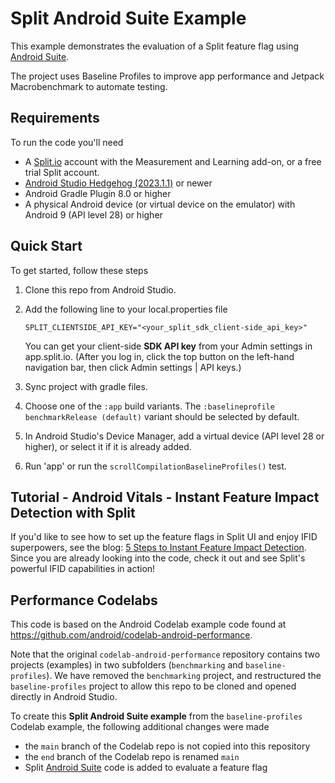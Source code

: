 # Split Android Suite Example

This example demonstrates the evaluation of a Split feature flag using [Android Suite](https://help.split.io/hc/en-us/articles/22916666123277).

The project uses Baseline Profiles to improve app performance and Jetpack Macrobenchmark to automate testing.

## Requirements

To run the code you'll need

* A [Split.io](https://app.split.io) account with the Measurement and Learning add-on, or a free trial Split account.
* [Android Studio Hedgehog (2023.1.1)](https://developer.android.com/studio/preview) or newer
* Android Gradle Plugin 8.0 or higher
* A physical Android device (or virtual device on the emulator) with Android 9 (API level 28) or higher

## Quick Start

To get started, follow these steps

1. Clone this repo from Android Studio.
2. Add the following line to your local.properties file

   ```
   SPLIT_CLIENTSIDE_API_KEY="<your_split_sdk_client-side_api_key>"
   ```
   You can get your client-side **SDK API key** from your Admin settings in app.split.io. (After you log in, click the top button on the left-hand navigation bar, then click Admin settings | API keys.)

4. Sync project with gradle files.
5. Choose one of the `:app` build variants. The `:baselineprofile` `benchmarkRelease (default)` variant should be selected by default.
6. In Android Studio's Device Manager, add a virtual device (API level 28 or higher), or select it if it is already added.
7. Run 'app' or run the `scrollCompilationBaselineProfiles()` test.

## Tutorial - Android Vitals - Instant Feature Impact Detection with Split

If you'd like to see how to set up the feature flags in Split UI and enjoy IFID superpowers, see the blog: [5 Steps to Instant Feature Impact Detection](https://www.split.io/blog/5-steps-to-instand-feature-impact-detection/). Since you are already looking into the code, check it out and see Split's powerful IFID capabilities in action!

## Performance Codelabs

This code is based on the Android Codelab example code found at https://github.com/android/codelab-android-performance.

Note that the original `codelab-android-performance` repository contains two projects (examples) in two subfolders (`benchmarking` and `baseline-profiles`). We have removed the `benchmarking` project, and restructured the `baseline-profiles` project to allow this repo to be cloned and opened directly in Android Studio.

To create this **Split Android Suite example** from the `baseline-profiles` Codelab example, the following additional changes were made 

* the `main` branch of the Codelab repo is not copied into this repository
* the `end` branch of the Codelab repo is renamed `main`
* Split [Android Suite](https://help.split.io/hc/en-us/articles/22916666123277) code is added to evaluate a feature flag

